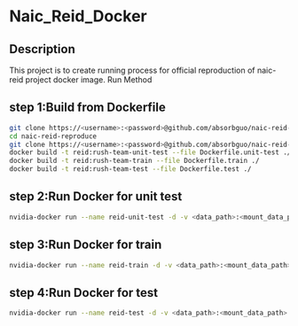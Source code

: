 # Naic_Reid_Docker

## Description

This project is to create running process for official reproduction of naic-reid project docker image.
Run Method

## step 1:Build from Dockerfile
```bash
git clone https://<username>:<password>@github.com/absorbguo/naic-reid-reproduce.git
cd naic-reid-reproduce
git clone https://<username>:<password>@github.com/absorbguo/naic-reid-rush-team.git
docker build -t reid:rush-team-unit-test --file Dockerfile.unit-test ./
docker build -t reid:rush-team-train --file Dockerfile.train ./
docker build -t reid:rush-team-test --file Dockerfile.test ./
```

## step 2:Run Docker for unit test
```bash
nvidia-docker run --name reid-unit-test -d -v <data_path>:<mount_data_path> --shm-size=20480m reid:rush-team-unit-test
```

## step 3:Run Docker for train
```bash
nvidia-docker run --name reid-train -d -v <data_path>:<mount_data_path> --shm-size=20480m reid:rush-team-train
```

## step 4:Run Docker for test
```bash
nvidia-docker run --name reid-test -d -v <data_path>:<mount_data_path> --shm-size=20480m reid:rush-team-test
```
